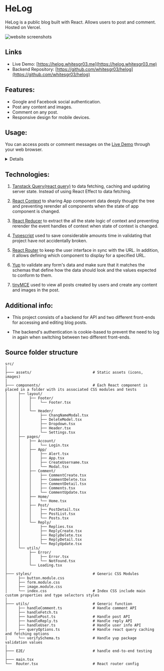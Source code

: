 # HeLog

HeLog is a public blog built with React. Allows users to post and comment. Hosted on Vercel.

![website screenshots](https://i.imgur.com/U824qto.png)

## Links

- Live Demo: [https://helog.whitesgr03.me](https://helog.whitesgr03.me)
- Backend Repository: [https://github.com/whitesgr03/helog](https://github.com/whitesgr03/helog)

## Features:

- Google and Facebook social authentication.
- Post any content and images.
- Comment on any post.
- Responsive design for mobile devices.

## Usage:

You can access posts or comment messages on the [Live Demo](https://helog.whitesgr03.me) through your web browser.

<details>

- Login with Google and Facebook and the user needs to create a username when logging in for the first time.

  <img src="https://i.imgur.com/wbg9E6S.png" alt="login page"/>
  <img src="https://i.imgur.com/t71KYJN.png" alt="new user set username"/>

- Change your username any time.

   <img src="https://i.imgur.com/wsTuxzD.png" alt="setting modal"/>
   <img src="https://i.imgur.com/K8QkIVB.png" alt="change username modal"/>

- View the latest posts or all posts.

   <img src="https://i.imgur.com/FWEWSRL.png" alt="the latest posts">
   <img src="https://i.imgur.com/8z2Hwik.png" alt="all posts">

- Comment on a post or reply to another comment.

  <img src="https://i.imgur.com/gchHxcz.png" alt="comment on a post">
  <img src="https://i.imgur.com/lcprzPo.png" alt="reply to another comment">

- Update or delete your own comments.

  <img src="https://i.imgur.com/F0H9zE1.png" alt="update own comment">
  <img src="https://i.imgur.com/1vI0CpC.png" alt="delete own comment">

- View all of your posts.
  <img src="https://i.imgur.com/sQuAtCM.png" alt="dashboard">

- Create a new post using a template.
  <img src="https://i.imgur.com/yFl8rRG.png" alt="create a new post">

- Edit the specified post.
  <img src="https://i.imgur.com/QkDyQ8U.png" alt="update the specified post">

- Delete the specified post.  
  <img src="https://i.imgur.com/o4lqZ0i.png" alt="delete the specified post">

</details>

## Technologies:

1. [Tanstack Query(react query)](https://tanstack.com/query/latest) to data fetching, caching and updating server state. Instead of using React Effect to data fetching.

2. [React Context](https://react.dev/learn/passing-data-deeply-with-context) to sharing App component data deeply thought the tree and preventing rerender all components when the state of app component is changed.

3. [React Reducer](https://react.dev/learn/extracting-state-logic-into-a-reducer) to extract the all the state logic of context and preventing rerender the event handles of context when state of context is changed.

4. [Typescript](https://www.typescriptlang.org/) used to save considerable amounts time in validating that project have not accidentally broken.

5. [React Router](https://reactrouter.com/) to keep the user interface in sync with the URL. In addition, it allows defining which component to display for a specified URL.

6. [Yup](https://github.com/jquense/yup) to validate any form's data and make sure that it matches the schemas that define how the data should look and the values expected to conform to them.

7. [tinyMCE](https://www.tiny.cloud/) used to view all posts created by users and create any content and images in the post.

## Additional info:

- This project consists of a backend for API and two different front-ends for accessing and editing blog posts.

- The backend's authentication is cookie-based to prevent the need to log in again when switching between two different front-ends.

## Source folder structure

```
src/
│
├─── assets/                            # Static assets (icons, images)
│
├─── components/                        # Each React component is placed in a folder with its associated CSS modules and tests
│     ├── layout/
│     │    ├── Footer/
│     │    │    └── Footer.tsx
│     │    │
│     │    └── Header/
│     │         ├── ChangNameModal.tsx
│     │         ├── DeleteModel.tsx
│     │         ├── Dropdown.tsx
│     │         ├── Header.tsx
│     │         └── Settings.tsx
│     ├── pages/
│     │    ├── Account/
│     │    │    └── Login.tsx
│     │    ├── App/
│     │    │    ├── Alert.tsx
│     │    │    ├── App.tsx
│     │    │    ├── CreateUsername.tsx
│     │    │    └── Modal.tsx
│     │    ├── Comment/
│     │    │    ├── CommentCreate.tsx
│     │    │    ├── CommentDelete.tsx
│     │    │    ├── CommentDetail.tsx
│     │    │    ├── Comments.tsx
│     │    │    └── CommentUpdate.tsx
│     │    ├── Home/
│     │    │    └── Home.tsx
│     │    ├── Post/
│     │    │    ├── PostDetail.tsx
│     │    │    ├── PostList.tsx
│     │    │    └── Posts.tsx
│     │    └── Reply/
│     │         ├── Replies.tsx
│     │         ├── ReplyCreate.tsx
│     │         ├── ReplyDelete.tsx
│     │         ├── ReplyDetail.tsx
│     │         └── ReplyUpdate.tsx
│     └── utils/
│          ├── Error/
│          │    ├── Error.tsx
│          │    └── NotFound.tsx
│          └── Loading.tsx
│
├─── styles/                            # Generic CSS Modules
│     ├── button.module.css
│     ├── form.module.css
│     ├── image.module.css
│     └── index.css                     # Index CSS include main custom properties and type selectors styles
│
├─── utils/                             # Generic function
│     ├── handleComment.ts              # Handle comment API
│     ├── handleFetch.ts
│     ├── handlePost.ts                 # Handle post API
│     ├── handleReply.ts                # Handle reply API
│     ├── handleUser.ts                 # Handle user info API
│     ├── queryOptions.ts               # Handle react query caching and fetching options
│     └── verifySchema.ts               # Handle yup package validation values
│
├─── E2E/                               # handle end-to-end testing
│
├─── main.tsx
└──  Router.tsx                         # React router config
```

